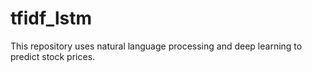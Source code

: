 # tfidf_lstm
This repository uses natural language processing and deep learning to predict stock prices.
